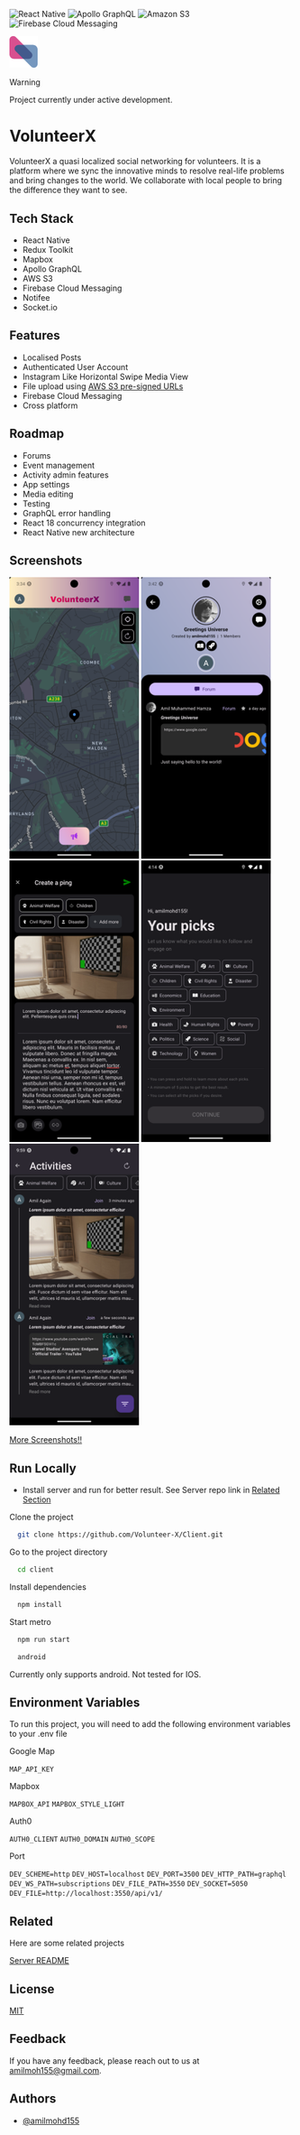 
![React Native](https://img.shields.io/badge/React_Native-v0.73-brightgreen?style=flat&logo=react&logoColor=%2361DAFB)
![Apollo GraphQL](https://img.shields.io/badge/Apollo_GraphQL-blue?style=flat&logo=apollographql&logoColor=%23311C87)
![Amazon S3](https://img.shields.io/badge/Amazon_S3-lightyellow?style=flat&logo=amazons3&logoColor=%23569A31)
![Firebase Cloud Messaging](https://img.shields.io/badge/Firebase_FCM-white?style=flat&logo=firebase&logoColor=%23FFCA28)

<img src='src/assets/images/logo-v2.svg' width='50' alt="App Logo">

> [!WARNING]
> Project currently under active development.

# VolunteerX

VolunteerX a quasi localized social networking for volunteers. It is a platform where we sync the innovative minds to resolve real-life problems and bring changes to the world. We collaborate with local people to bring the difference they want to see. 

## Tech Stack

- React Native
- Redux Toolkit
- Mapbox
- Apollo GraphQL
- AWS S3
- Firebase Cloud Messaging
- Notifee
- Socket.io

## Features

- Localised Posts
- Authenticated User Account
- Instagram Like Horizontal Swipe Media View
- File upload using [AWS S3 pre-signed URLs](https://docs.aws.amazon.com/AmazonS3/latest/userguide/using-presigned-url.html)
- Firebase Cloud Messaging
- Cross platform


## Roadmap

- Forums
- Event management
- Activity admin features
- App settings
- Media editing
- Testing
- GraphQL error handling
- React 18 concurrency integration
- React Native new architecture

## Screenshots

<img src='Screenshots/Screenshot_1706067246.png' width='230' alt="Homepage">    <img src='Screenshots/Screenshot_1706067730.png' width='230' alt="Activity">      <img src='Screenshots/Screenshot_1706068618.png' width='230' alt="Create Ping"> 
<img src='Screenshots/Screenshot_1706069681.png' width='230' alt="Select your picks">      <img src='Screenshots/Screenshot_1706090383.png' width='230' alt="Activities">     

[More Screenshots!!](./Screenshots)


## Run Locally

- Install server and run for better result. See Server repo link in [Related Section](#related)

Clone the project

```bash
  git clone https://github.com/Volunteer-X/Client.git
```

Go to the project directory

```bash
  cd client
```

Install dependencies

```bash
  npm install
```

Start metro

```bash
  npm run start
```
```bash
  android
``` 

Currently only supports android. Not tested for IOS.


## Environment Variables

To run this project, you will need to add the following environment variables to your .env file

Google Map

`MAP_API_KEY`

Mapbox

`MAPBOX_API`
`MAPBOX_STYLE_LIGHT`

Auth0

`AUTH0_CLIENT`
`AUTH0_DOMAIN`
`AUTH0_SCOPE`

Port

`DEV_SCHEME=http`
`DEV_HOST=localhost`
`DEV_PORT=3500`
`DEV_HTTP_PATH=graphql`
`DEV_WS_PATH=subscriptions`
`DEV_FILE_PATH=3550`
`DEV_SOCKET=5050`
`DEV_FILE=http://localhost:3550/api/v1/`

## Related

Here are some related projects

[Server README](https://github.com/Volunteer-X/Server/blob/master/README.md)


## License

[MIT](./LICENSE)


## Feedback

If you have any feedback, please reach out to us at amilmoh155@gmail.com.


## Authors

- [@amilmohd155](https://github.com/amilmohd155)
